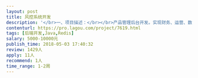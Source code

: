 ```yaml
---                
layout: post       
title: 风控系统开发           
description: '</br>一、项目描述：</br></br>产品管理后台开发。实现财务、运营、数据管理等模块。</br></br>二、主要功能点：</br></br>实现财务、数据运营、产品运营等。</br></br>三、人员要求：</br>Java开发人员，3年左右开发经验， 对spring MVC， spring，mybatis， Redis， dubbo 熟练运用。</br>'     
contenturl: https://pro.lagou.com/project/7619.html      
tags: [后端开发,Java,Redis]            
salary: 5000-10000元          
publish_time: 2018-05-03 17:40:32         
review: 1429人                   
apply: 11人                   
recommend: 1人                   
time_range: 1-2周              
---                 
```


